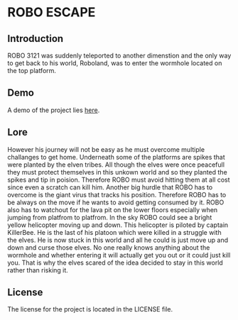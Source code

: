 # ROBO ESCAPE

## Introduction
ROBO 3121 was suddenly teleported to another dimenstion and the only way to get
back to his world, Roboland, was to enter the wormhole located on the top
platform.

## Demo
A demo of the project lies [here](https://vimeo.com/227633872).

## Lore
However his journey will not be easy as he must overcome multiple
challanges to get home. Underneath some of the platforms are spikes that were
planted by the elven tribes. All though the elves were once peacefull they must
protect themselves in this unkown world and so they planted the spikes and tip
in poision. Therefore ROBO must avoid hitting them at all cost since even a scratch
can kill him. Another big hurdle that ROBO has to overcome is the giant virus
that tracks his position. Therefore ROBO has to be always on the move if he wants
to avoid getting consumed by it. ROBO also has to watchout for the lava pit on the
lower floors especially when jumping from platfrom to platfrom. In the sky ROBO
could see a bright yellow helicopter moving up and down. This helicopter is
piloted by captain KillerBee. He is the last of his platoon which were killed in a
struggle with the elves. He is now stuck in this world and all he could is just
move up and down and curse those elves. No one really knows anything about the
wormhole and whether entering it will actually get you out or it could just kill you.
That is why the elves scared of the idea decided to stay in this world rather than
risking it.

## License
The license for the project is located in the LICENSE file.